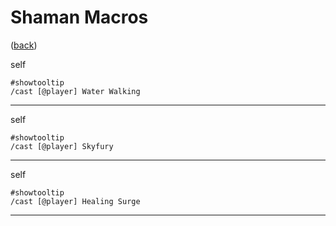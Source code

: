 <!--
    =====================================
    generator=datazen
    version=3.2.0
    hash=76da7305fe0ef5cda1059beb644357b5
    =====================================
-->

# Shaman Macros

([back](README.md))

self

```
#showtooltip
/cast [@player] Water Walking
```

---

self

```
#showtooltip
/cast [@player] Skyfury
```

---

self

```
#showtooltip
/cast [@player] Healing Surge
```

---
